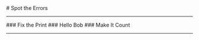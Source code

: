 
 <div id="linkPageBody">
  # Spot the Errors
  <hr/>
  ### Fix the Print
  ### Hello Bob
  ### Make It Count
  <hr/>
 </div>

